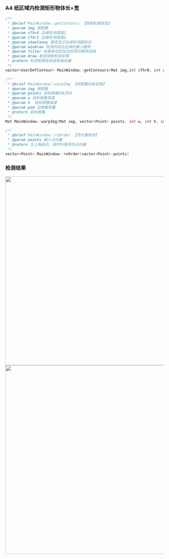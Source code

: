 ### A4 纸区域内检测矩形物体长+宽

```c++
/**
 * @brief MainWindow::getContours 【获取轮廓信息】
 * @param img 源图像
 * @param cThr0 边缘检测阈值1
 * @param cThr1 边缘检测阈值2
 * @param showCanny 是否显示边缘检测图标志
 * @param minArea 检测的闭合边缘的最小面积
 * @param filter 轮廓多边形拟合的顶点数筛选值
 * @param draw 是否绘制检测轮廓
 * @return 检测轮廓信息结构体向量
 */
vector<UserDefContour> MainWindow::getContours(Mat img,int cThr0, int cThr1, bool showCanny, float minArea, int filter, bool draw)
```



```c++
/**
 * @brief MainWindow::warpImg 【将图像仿射变换】
 * @param img 源图像
 * @param points 目标图像的4顶点
 * @param w 目标图像宽度
 * @param h  目标图像高度
 * @param pad 边缘裁剪量
 * @return 目标图像
 */
Mat MainWindow::warpImg(Mat img, vector<Point> points, int w, int h, int pad)
```



```c++
/**
 * @brief MainWindow::reOrder 【顶点重排序】
 * @param points 输入点向量
 * @return 左上角起点，顺时针排序后点向量
 */
vector<Point> MainWindow::reOrder(vector<Point> points)
```



### 检测结果

<center  class="half">
     <img src="https://cdn.jsdelivr.net/gh/Code-Newborn/PicBed@main/img/Github-Qt/ExperimentTest0119/1-20220211232654.jpg" height="600"/>
    <img src="https://cdn.jsdelivr.net/gh/Code-Newborn/PicBed@main/img/Github-Qt/ExperimentTest0119/result-20220211235055.png" height="600"/>
</center >

